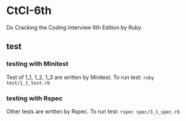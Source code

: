 # CtCI-6th
Do Cracking the Coding Interview 6th Edition by Ruby

## test
### testing with Minitest
Test of 1_1, 1_2, 1_3 are written by Minitest.
To run test:
```ruby test/1_1_test.rb```

### testing with Rspec
Other tests are written by Rspec.
To run test:
```rspec spec/3_1_spec.rb```
